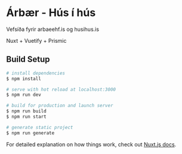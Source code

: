 # Árbær - Hús í hús

Vefsíða fyrir arbaeehf.is og husihus.is

Nuxt + Vuetify + Prismic

## Build Setup

```bash
# install dependencies
$ npm install

# serve with hot reload at localhost:3000
$ npm run dev

# build for production and launch server
$ npm run build
$ npm run start

# generate static project
$ npm run generate
```

For detailed explanation on how things work, check out [Nuxt.js docs](https://nuxtjs.org).